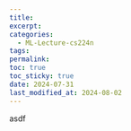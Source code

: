 ```yaml
---
title: 
excerpt: 
categories:
  - ML-Lecture-cs224n
tags: 
permalink: 
toc: true
toc_sticky: true
date: 2024-07-31
last_modified_at: 2024-08-02
---
```


asdf